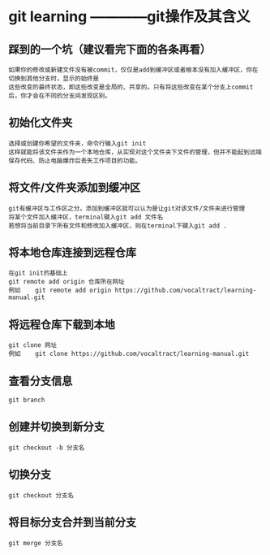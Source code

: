 # git learning ————git操作及其含义

## 踩到的一个坑（建议看完下面的各条再看）
    如果你的修改或新建文件没有被commit，仅仅是add到缓冲区或者根本没有加入缓冲区，你在切换到其他分支时，显示的始终是
    这些改变的最终状态，即这些改变是全局的、共享的。只有将这些改变在某个分支上commit后，你才会在不同的分支间发现区别。

## 初始化文件夹
    选择或创建你希望的文件夹，命令行输入git init
    这样就能将该文件夹作为一个本地仓库，从实现对这个文件夹下文件的管理，但并不能起到远端保存代码、防止电脑爆炸后丢失工作项目的功能。

## 将文件/文件夹添加到缓冲区
    git有缓冲区与工作区之分。添加到缓冲区就可以认为是让git对该文件/文件夹进行管理
    将某个文件加入缓冲区，terminal键入git add 文件名
    若想将当前目录下所有文件和修改加入缓冲区，则在terminal下键入git add .

## 将本地仓库连接到远程仓库
    在git init的基础上
    git remote add origin 仓库所在网址
    例如    git remote add origin https://github.com/vocaltract/learning-manual.git

## 将远程仓库下载到本地
    git clone 网址
    例如    git clone https://github.com/vocaltract/learning-manual.git

## 查看分支信息
    git branch

## 创建并切换到新分支
    git checkout -b 分支名

## 切换分支
    git checkout 分支名

## 将目标分支合并到当前分支
    git merge 分支名

## 
